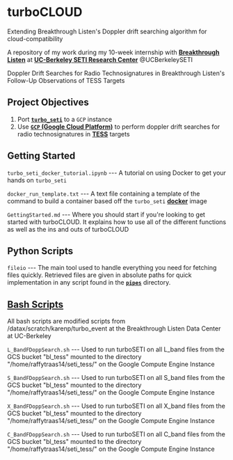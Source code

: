 # turboCLOUD
Extending Breakthrough Listen's Doppler drift searching algorithm for cloud-compatibility

A repository of my work during my 10-week internship with __[Breakthrough Listen](https://breakthroughinitiatives.org/initiative/1)__ at __[UC-Berkeley SETI Research Center](https://seti.berkeley.edu/)__ @UCBerkeleySETI

Doppler Drift Searches for Radio Technosignatures in Breakthrough Listen's Follow-Up Observations of TESS Targets

## Project Objectives
1. Port __[`turbo_seti`](https://github.com/UCBerkeleySETI/turbo_seti)__ to a `GCP` instance
2. Use __[`GCP` (Google Cloud Platform)](https://console.cloud.google.com/)__ to perform doppler drift searches for radio technosignatures in __[TESS](https://tess.mit.edu/)__ targets

## Getting Started

`turbo_seti_docker_tutorial.ipynb` --- A tutorial on using Docker to get your hands on `turbo_seti`

`docker_run_template.txt` --- A text file containing a template of the command to build a container based off the `turbo_seti` __[docker](https://www.docker.com/)__ image 

`GettingStarted.md` --- Where you should start if you're looking to get started with turboCLOUD.  It explains how to use all of the different functions as well as the ins and outs of turboCLOUD

## Python Scripts

`fileio` --- The main tool used to handle everything you need for fetching files quickly.  Retrieved files are given in absolute paths for quick implementation in any script found in the __[`pipes`](https://github.com/rtraas/turboCLOUD/tree/master/turbo_cloud/pipes)__ directory.


## __[Bash Scripts](https://github.com/rtraas/turboCLOUD/blob/master/turbo_cloud/doppler_search/README.md)__
All bash scripts are modified scripts from /datax/scratch/karenp/turbo_event at the Breakthrough Listen Data Center at UC-Berkeley

`L_BandFDoppSearch.sh` --- Used to run turboSETI on all L_band files from the GCS bucket "bl_tess" mounted to the directory "/home/raffytraas14/seti_tess/" on the Google Compute Engine Instance

`S_BandFDoppSearch.sh` --- Used to run turboSETI on all S_band files from the GCS bucket "bl_tess" mounted to the directory "/home/raffytraas14/seti_tess/" on the Google Compute Engine Instance

`X_BandFDoppSearch.sh` --- Used to run turboSETI on all X_band files from the GCS bucket "bl_tess" mounted to the directory "/home/raffytraas14/seti_tess/" on the Google Compute Engine Instance

`C_BandFDoppSearch.sh` --- Used to run turboSETI on all C_band files from the GCS bucket "bl_tess" mounted to the directory "/home/raffytraas14/seti_tess/" on the Google Compute Engine Instance

